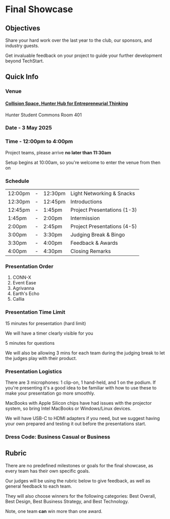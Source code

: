 # Final Showcase

## Objectives

Share your hard work over the last year to the club, our sponsors, and industry guests.

Get invaluable feedback on your project to guide your further development beyond TechStart.

## Quick Info

### Venue

#### [Collision Space, Hunter Hub for Entrepreneurial Thinking](https://www.ucalgary.ca/hunter-hub/collision-space)

Hunter Student Commons Room 401

### Date - 3 May 2025

### Time - 12:00pm to 4:00pm

Project teams, please arrive **no later than 11:30am**

Setup begins at 10:00am, so you're welcome to enter the venue from then on

### Schedule

|         |     |         |                             |
| ------- | --- | ------- | --------------------------- |
| 12:00pm | -   | 12:30pm | Light Networking & Snacks   |
| 12:30pm | -   | 12:45pm | Introductions               |
| 12:45pm | -   | 1:45pm  | Project Presentations (1-3) |
| 1:45pm  | -   | 2:00pm  | Intermission                |
| 2:00pm  | -   | 2:45pm  | Project Presentations (4-5) |
| 3:00pm  | -   | 3:30pm  | Judging Break & Bingo       |
| 3:30pm  | -   | 4:00pm  | Feedback & Awards           |
| 4:00pm  | -   | 4:30pm  | Closing Remarks             |

### Presentation Order

1. CONN-X
2. Event Ease
3. Agrivanna
4. Earth's Echo
5. Callia


### Presentation Time Limit

15 minutes for presentation (hard limit)

We will have a timer clearly visible for you

5 minutes for questions

We will also be allowing 3 mins for each team during the judging break to let the judges play with their product. 

### Presentation Logistics

There are 3 microphones: 1 clip-on, 1 hand-held, and 1 on the podium. If you're presenting it's a good idea to be familiar with how to use these to make your presentation go more smoothly.

MacBooks with Apple Silicon chips have had issues with the projector system, so bring Intel MacBooks or Windows/Linux devices.

We will have USB-C to HDMI adapters if you need, but we suggest having your own prepared and testing it out before the presentations start.

### Dress Code: Business Casual or Business

## Rubric

There are no predefined milestones or goals for the final showcase, as every team has their own specific goals.

Our judges will be using the rubric below to give feedback, as well as general feedback to each team.

They will also choose winners for the following categories: Best Overall, Best Design, Best Business Strategy, and Best Technology.

Note, one team **can** win more than one award.

<!-- TODO update rubric once finalized -->
<!-- <object data="./rubric.pdf" type="application/pdf" width="100%" height="700px">
    <embed src="./rubric.pdf">
        <p>Failed to render rubric. Please find the PDF on Google Drive: <a href="https://drive.google.com/file/d/1uOApqhFG3j0oEj8EBkpVseIc79FBJHav/view?usp=sharing">View PDF</a></p>
    </embed>
</object>
 -->
